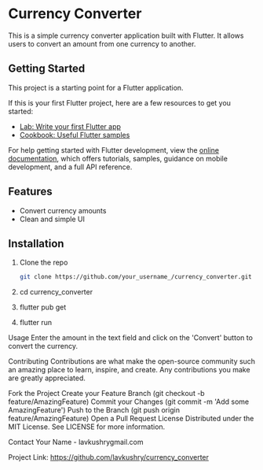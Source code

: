 # Currency Converter

This is a simple currency converter application built with Flutter. It allows users to convert an amount from one currency to another.

## Getting Started

This project is a starting point for a Flutter application.

If this is your first Flutter project, here are a few resources to get you started:

- [Lab: Write your first Flutter app](https://docs.flutter.dev/get-started/codelab)
- [Cookbook: Useful Flutter samples](https://docs.flutter.dev/cookbook)

For help getting started with Flutter development, view the
[online documentation](https://docs.flutter.dev/), which offers tutorials,
samples, guidance on mobile development, and a full API reference.

## Features

- Convert currency amounts
- Clean and simple UI

## Installation

1. Clone the repo

   ```sh
   git clone https://github.com/your_username_/currency_converter.git

   ```

2. cd currency_converter
3. flutter pub get
4. flutter run

Usage
Enter the amount in the text field and click on the 'Convert' button to convert the currency.

Contributing
Contributions are what make the open-source community such an amazing place to learn, inspire, and create. Any contributions you make are greatly appreciated.

Fork the Project
Create your Feature Branch (git checkout -b feature/AmazingFeature)
Commit your Changes (git commit -m 'Add some AmazingFeature')
Push to the Branch (git push origin feature/AmazingFeature)
Open a Pull Request
License
Distributed under the MIT License. See LICENSE for more information.

Contact
Your Name - lavkushrygmail.com

Project Link: https://github.com/lavkushry/currency_converter

